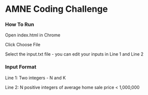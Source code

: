 # AMNE Coding Challenge
### How To Run

Open index.html in Chrome

Click Choose File

Select the input.txt file - you can edit your inputs in Line 1 and Line 2

### Input Format

Line 1: Two integers - N and K

Line 2: N positive integers of average home sale price < 1,000,000

